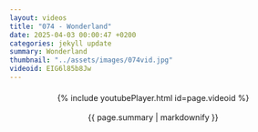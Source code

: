 ```yaml
---
layout: videos
title: "074 - Wonderland"
date: 2025-04-03 00:00:47 +0200
categories: jekyll update
summary: Wonderland
thumbnail: "../assets/images/074vid.jpg"
videoid: EIG6l85b8Jw
---
```


<div style="text-align: center; margin-top: 20px;">
  {% include youtubePlayer.html id=page.videoid %}
  <p style="margin-top: 15px; font-size: 1.2em; color: #333;">
    <p>{{ page.summary | markdownify }}</p>
  </p>
</div>
